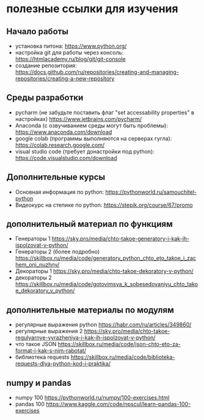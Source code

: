 # полезные ссылки для изучения
## Начало работы

* установка питона: https://www.python.org/
* настройка git для работы через консоль: https://htmlacademy.ru/blog/git/git-console
* создание репозитория: https://docs.github.com/ru/repositories/creating-and-managing-repositories/creating-a-new-repository

## Среды разработки

* pycharm (не забудьте поставить флаг "set accessability properties" в настройках) https://www.jetbrains.com/pycharm/
* Anaconda (с озвучиванием среды могут быть проблемы): https://www.anaconda.com/download
* google colab (программы выполняются на серверах гугла): https://colab.research.google.com/
* visual studio code (требует донастройки под python): https://code.visualstudio.com/download

## Дополнительные курсы

* Основная информация по python: https://pythonworld.ru/samouchitel-python
* Видеокурс на степике по python: https://stepik.org/course/67/promo

## дополнительный материал по функциям

* Генераторы 1 https://sky.pro/media/chto-takoe-generatory-i-kak-ih-ispolzovat-v-python/
* Генераторы 2 (более подробно) https://skillbox.ru/media/code/generatory_python_chto_eto_takoe_i_zachem_oni_nuzhny/
* Декораторы 1 https://sky.pro/media/chto-takoe-dekoratory-v-python/
* декораторы 2 https://skillbox.ru/media/code/gotovimsya_k_sobesedovaniyu_chto_takoe_dekoratory_v_python/

## дополнительные материалы по модулям

* регулярные выражения python https://habr.com/ru/articles/349860/
* регулярные выражения 2 https://sky.pro/media/chto-takoe-regulyarnye-vyrazheniya-i-kak-ih-ispolzovat-v-python/
* что такое JSON https://skillbox.ru/media/code/json-chto-eto-za-format-i-kak-s-nim-rabotat/
* библиотека requests https://skillbox.ru/media/code/biblioteka-requests-dlya-python-kod-i-praktika/

## numpy и pandas

* numpy 100 https://pythonworld.ru/numpy/100-exercises.html
* pandas 100 https://www.kaggle.com/code/npscul/learn-pandas-100-exercises